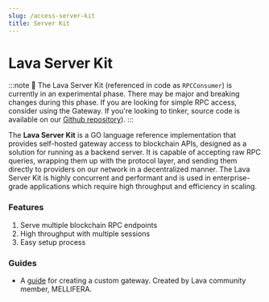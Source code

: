 ```yaml
---
slug: /access-server-kit
title: Server Kit
---
```

# Lava Server Kit

:::note 
🧪
The Lava Server Kit (referenced in code as `RPCConsumer`) is currently in an experimental phase. There may be major and breaking changes during this phase. If you are looking for simple RPC access, consider using the Gateway. If you're looking to tinker, source code is available on our [Github repository](https://github.com/lavanet/lava/tree/main/protocol/rpcconsumer)). 
:::

The **Lava Server Kit** is a GO language reference implementation that provides self-hosted gateway access to blockchain APIs, designed as a solution for running as a backend server. It is capable of accepting raw RPC queries, wrapping them up with the protocol layer, and sending them directly to providers on our network in a decentralized manner. The Lava Server Kit is highly concurrent and performant and is used in enterprise-grade applications which require high throughput and efficiency in scaling. 



### Features

1. Serve multiple blockchain RPC endpoints
2. High throughput with multiple sessions
3. Easy setup process

### Guides
- A [guide](https://services.mellifera.network/testnets/lava-network/RPC_Consumer) for creating a custom gateway. Created by Lava community member, MELLIFERA.
